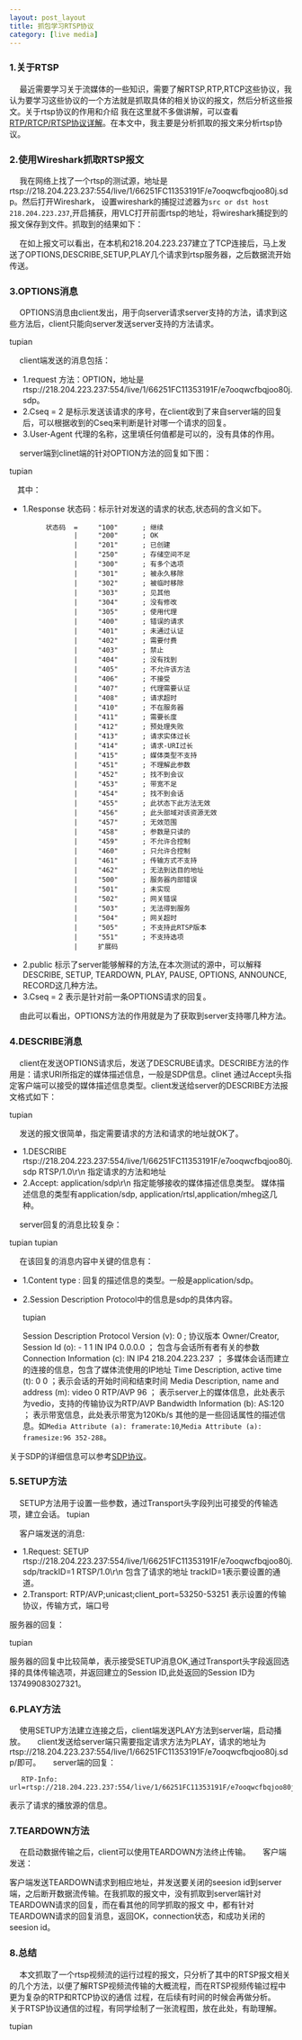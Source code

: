 ```yaml
---
layout: post_layout
title: 抓包学习RTSP协议
category: [live media]
---
```


### 1.关于RTSP
&ensp;&ensp; 最近需要学习关于流媒体的一些知识，需要了解RTSP,RTP,RTCP这些协议，我认为要学习这些协议的一个方法就是抓取具体的相关协议的报文，然后分析这些报文。关于rtsp协议的作用和介绍
我在这里就不多做讲解，可以查看[RTP/RTCP/RTSP协议详解](http://taishanmayi.github.io/taishanmayi.github.io/live%20media/rtsp/)。在本文中，我主要是分析抓取的报文来分析rtsp协议。  

### 2.使用Wireshark抓取RTSP报文
&ensp;&ensp; 我在网络上找了一个rtsp的测试源，地址是rtsp://218.204.223.237:554/live/1/66251FC11353191F/e7ooqwcfbqjoo80j.sdp。然后打开Wireshark，
设置wireshark的捕捉过滤器为`src or dst host 218.204.223.237`,开启捕获，用VLC打开前面rtsp的地址，将wireshark捕捉到的报文保存到文件。抓取到的结果如下：  


&ensp;&ensp; 在如上报文可以看出，在本机和218.204.223.237建立了TCP连接后，马上发送了OPTIONS,DESCRIBE,SETUP,PLAY几个请求到rtsp服务器，之后数据流开始传送。

### 3.OPTIONS消息
&ensp;&ensp; OPTIONS消息由client发出，用于向server请求server支持的方法，请求到这些方法后，client只能向server发送server支持的方法请求。

tupian

&ensp;&ensp; client端发送的消息包括：

+ 1.request 方法：OPTION，地址是rtsp://218.204.223.237:554/live/1/66251FC11353191F/e7ooqwcfbqjoo80j.sdp。
+ 2.Cseq = 2   是标示发送该请求的序号，在client收到了来自server端的回复后，可以根据收到的Cseq来判断是针对哪一个请求的回复。
+ 3.User-Agent 代理的名称，这里填任何值都是可以的，没有具体的作用。  

&ensp;&ensp; server端到clinet端的针对OPTION方法的回复如下图：  

tupian

&ensp;&ensp;其中：

+ 1.Response 状态码：标示针对发送的请求的状态,状态码的含义如下。  

```
         状态码  =     "100"      ; 继续
                |     "200"      ; OK
                |     "201"      ; 已创建
                |     "250"      ; 存储空间不足
                |     "300"      ; 有多个选项
                |     "301"      ; 被永久移除
                |     "302"      ; 被临时移除
                |     "303"      ; 见其他
                |     "304"      ; 没有修改
                |     "305"      ; 使用代理
                |     "400"      ; 错误的请求
                |     "401"      ; 未通过认证
                |     "402"      ; 需要付费
                |     "403"      ; 禁止
                |     "404"      ; 没有找到
                |     "405"      ; 不允许该方法
                |     "406"      ; 不接受
                |     "407"      ; 代理需要认证
                |     "408"      ; 请求超时
                |     "410"      ; 不在服务器
                |     "411"      ; 需要长度
                |     "412"      ; 预处理失败
                |     "413"      ; 请求实体过长
                |     "414"      ; 请求-URI过长
                |     "415"      ; 媒体类型不支持
                |     "451"      ; 不理解此参数
                |     "452"      ; 找不到会议
                |     "453"      ; 带宽不足
                |     "454"      ; 找不到会话
                |     "455"      ; 此状态下此方法无效
                |     "456"      ; 此头部域对该资源无效
                |     "457"      ; 无效范围
                |     "458"      ; 参数是只读的
                |     "459"      ; 不允许合控制
                |     "460"      ; 只允许合控制
                |     "461"      ; 传输方式不支持
                |     "462"      ; 无法到达目的地址
                |     "500"      ; 服务器内部错误
                |     "501"      ; 未实现
                |     "502"      ; 网关错误
                |     "503"      ; 无法得到服务
                |     "504"      ; 网关超时
                |     "505"      ; 不支持此RTSP版本
                |     "551"      ; 不支持选项
                |     扩展码
```
+ 2.public 标示了server能够解释的方法,在本次测试的源中，可以解释DESCRIBE, SETUP, TEARDOWN, PLAY, PAUSE, OPTIONS, ANNOUNCE, RECORD这几种方法。
+ 3.Cseq = 2 表示是针对前一条OPTIONS请求的回复。

&ensp;&ensp; 由此可以看出，OPTIONS方法的作用就是为了获取到server支持哪几种方法。

### 4.DESCRIBE消息
&ensp;&ensp; client在发送OPTIONS请求后，发送了DESCRUBE请求。DESCRIBE方法的作用是：请求URI所指定的媒体描述信息，一般是SDP信息。clinet
通过Accept头指定客户端可以接受的媒体描述信息类型。client发送给server的DESCRIBE方法报文格式如下：

tupian

&ensp;&ensp; 发送的报文很简单，指定需要请求的方法和请求的地址就OK了。

+ 1.DESCRIBE rtsp://218.204.223.237:554/live/1/66251FC11353191F/e7ooqwcfbqjoo80j.sdp RTSP/1.0\r\n  指定请求的方法和地址
+ 2.Accept: application/sdp\r\n 指定能够接收的媒体描述信息类型。 媒体描述信息的类型有application/sdp, application/rtsl,application/mheg这几种。

&ensp;&ensp; server回复的消息比较复杂：

tupian
tupian

&ensp;&ensp; 在该回复的消息内容中关键的信息有：

+ 1.Content type : 回复的描述信息的类型。一般是application/sdp。
+ 2.Session Description Protocol中的信息是sdp的具体内容。 

    tupian 

    Session Description Protocol Version (v): 0  ; 协议版本
    Owner/Creator, Session Id (o): - 1 1 IN IP4 0.0.0.0 ； 包含与会话所有者有关的参数
    Connection Information (c): IN IP4 218.204.223.237 ； 多媒体会话而建立的连接的信息，包含了媒体流使用的IP地址
    Time Description, active time (t): 0 0 ；表示会话的开始时间和结束时间
    Media Description, name and address (m): video 0 RTP/AVP 96 ； 表示server上的媒体信息，此处表示为vedio，支持的传输协议为RTP/AVP
    Bandwidth Information (b): AS:120 ； 表示带宽信息，此处表示带宽为120Kb/s
    其他的是一些回话属性的描述信息。如`Media Attribute (a): framerate:10`,`Media Attribute (a): framesize:96 352-288`。

关于SDP的详细信息可以参考[SDP协议](http://blog.csdn.net/haidonglin/article/details/8727933)。

### 5.SETUP方法
&ensp;&ensp; SETUP方法用于设置一些参数，通过Transport头字段列出可接受的传输选项，建立会话。
tupian

&ensp;&ensp; 客户端发送的消息:

+ 1.Request: SETUP rtsp://218.204.223.237:554/live/1/66251FC11353191F/e7ooqwcfbqjoo80j.sdp/trackID=1 RTSP/1.0\r\n  包含了请求的地址 trackID=1表示要设置的通道。
+ 2.Transport: RTP/AVP;unicast;client_port=53250-53251  表示设置的传输协议，传输方式，端口号

服务器的回复：

tupian

服务器的回复中比较简单，表示接受SETUP消息OK,通过Transport头字段返回选择的具体传输选项，并返回建立的Session ID,此处返回的Session ID为137499083027321。

### 6.PLAY方法
&ensp;&ensp; 使用SETUP方法建立连接之后，client端发送PLAY方法到server端，启动播放。
&ensp;&ensp; client发送给server端只需要指定请求方法为PLAY，请求的地址为rtsp://218.204.223.237:554/live/1/66251FC11353191F/e7ooqwcfbqjoo80j.sdp/即可。
&ensp;&ensp; server端的回复：
```
   RTP-Info: url=rtsp://218.204.223.237:554/live/1/66251FC11353191F/e7ooqwcfbqjoo80j.sdp/trackID=1;seq=0;rtptime=0\r\n
```
表示了请求的播放源的信息。

### 7.TEARDOWN方法
&ensp;&ensp; 在启动数据传输之后，client可以使用TEARDOWN方法终止传输。
&ensp;&ensp; 客户端发送：

客户端发送TEARDOWN请求到相应地址，并发送要关闭的seesion id到server端，之后断开数据流传输。在我抓取的报文中，没有抓取到server端针对TEARDOWN请求的回复，而在看其他的同学抓取的报文
中，都有针对TEARDOWN请求的回复消息，返回OK，connection状态，和成功关闭的seesion id。

### 8.总结
&ensp;&ensp; 本文抓取了一个rtsp视频流的运行过程的报文，只分析了其中的RTSP报文相关的几个方法，以便了解RTSP视频流传输的大概流程，而在RTSP视频传输过程中更为复杂的RTP和RTCP协议的通信
过程，在后续有时间的时候会再做分析。
&ensp;&ensp; 关于RTSP协议通信的过程，有同学绘制了一张流程图，放在此处，有助理解。

tupian
